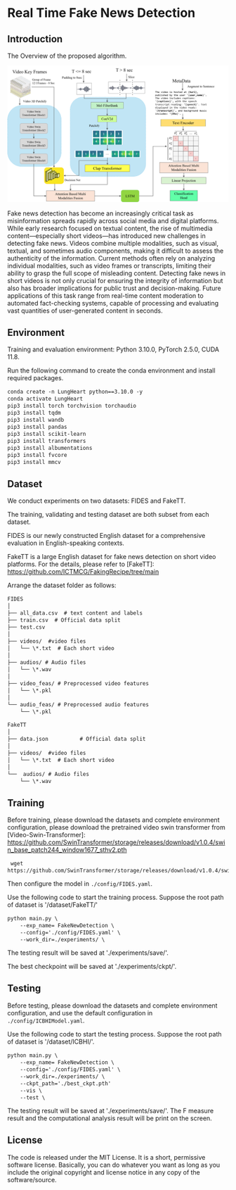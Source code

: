 # Real Time Fake News Detection

## Introduction 
The Overview of the proposed algorithm.
<p align="center">
  <img src="./asset/overview.png" alt="drawing", width="650"/>
</p>
Fake news detection has become an increasingly critical task as misinformation spreads rapidly 
across social media and digital platforms. While early research focused on textual content, 
the rise of multimedia content—especially short videos—has introduced new challenges in detecting 
fake news. Videos combine multiple modalities, such as visual, textual, and sometimes audio 
components, making it difficult to assess the authenticity of the information. Current methods 
often rely on analyzing individual modalities, such as video frames or transcripts, limiting 
their ability to grasp the full scope of misleading content. Detecting fake news in short videos 
is not only crucial for ensuring the integrity of information but also has broader implications 
for public trust and decision-making. Future applications of this task range from real-time 
content moderation to automated fact-checking systems, capable of processing and evaluating 
vast quantities of user-generated content in seconds.


## Environment
Training and evaluation environment: Python 3.10.0, PyTorch 2.5.0, CUDA 11.8. 

Run the following command to create the 
conda environment and install required packages.

```
conda create -n LungHeart python==3.10.0 -y
conda activate LungHeart
pip3 install torch torchvision torchaudio
pip3 install tqdm
pip3 install wandb
pip3 install pandas
pip3 install scikit-learn
pip3 install transformers
pip3 install albumentations
pip3 install fvcore
pip3 install mmcv
```

## Dataset

We conduct experiments on two datasets: FIDES and FakeTT.

The training, validating and testing dataset are both subset from each dataset.

FIDES is our newly constructed English dataset for a comprehensive evaluation in English-speaking contexts.

FakeTT is a large English dataset for fake news detection on short video platforms. 
For the details, please refer to [FakeTT]: https://github.com/ICTMCG/FakingRecipe/tree/main

Arrange the dataset folder as follows:

```
FIDES
│
├── all_data.csv  # text content and labels
├── train.csv  # Official data split
├── test.csv 
│
├── videos/  #video files
│   └── \*.txt  # Each short video
│
├── audios/ # Audio files
│   └── \*.wav
│
├── video_feas/ # Preprocessed video features
│   └── \*.pkl
│
└── audio_feas/ # Preprocessed audio features
    └── \*.pkl
```

```
FakeTT
│ 
├── data.json          # Official data split 
│
├── videos/  #video files
│   └── \*.txt  # Each short video
│
└──  audios/ # Audio files
    └── \*.wav
```

## Training

Before training, please download the datasets and complete environment configuration, please download the pretrained
video swin transformer from [Video-Swin-Transformer]: https://github.com/SwinTransformer/storage/releases/download/v1.0.4/swin_base_patch244_window1677_sthv2.pth
```
 wget https://github.com/SwinTransformer/storage/releases/download/v1.0.4/swin_base_patch244_window1677_sthv2.pth
```

Then configure the model in `./config/FIDES.yaml`.

Use the following code to start the training process. Suppose the root path of dataset is '/dataset/FakeTT/'

```
python main.py \
    --exp_name= FakeNewDetection \
    --config='./config/FIDES.yaml' \
    --work_dir=./experiments/ \
```

The testing result will be saved at './experiments/save/'.

The best checkpoint will be saved at './experiments/ckpt/'.

## Testing

Before testing, please download the datasets and complete environment configuration, and use the default configuration in `./config/ICBHIModel.yaml`.

Use the following code to start the testing process. Suppose the root path of dataset is '/dataset/ICBHI/'.

```
python main.py \
    --exp_name= FakeNewDetection \
    --config='./config/FIDES.yaml' \
    --work_dir=./experiments/ \
    --ckpt_path='./best_ckpt.pth'
    --vis \
    --test \
```

The testing result will be saved at './experiments/save/'.
The F measure result and the computational analysis result will be print on the screen.

## License
The code is released under the MIT License. It is a short, permissive software license. Basically, you can do whatever you want as long as you include the original copyright and license notice in any copy of the software/source.

